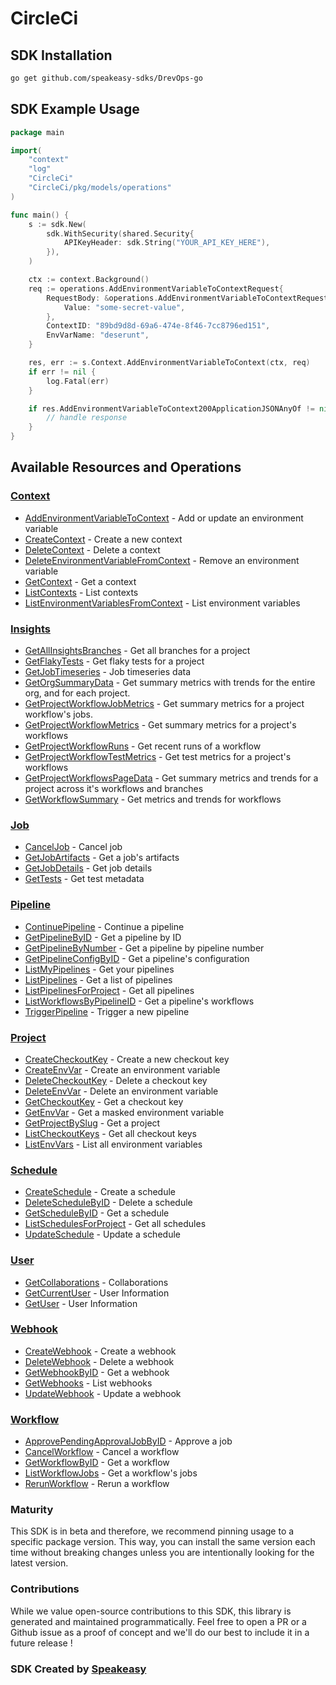 # CircleCi

<!-- Start SDK Installation -->
## SDK Installation

```bash
go get github.com/speakeasy-sdks/DrevOps-go
```
<!-- End SDK Installation -->

## SDK Example Usage
<!-- Start SDK Example Usage -->
```go
package main

import(
	"context"
	"log"
	"CircleCi"
	"CircleCi/pkg/models/operations"
)

func main() {
    s := sdk.New(
        sdk.WithSecurity(shared.Security{
            APIKeyHeader: sdk.String("YOUR_API_KEY_HERE"),
        }),
    )

    ctx := context.Background()    
    req := operations.AddEnvironmentVariableToContextRequest{
        RequestBody: &operations.AddEnvironmentVariableToContextRequestBody{
            Value: "some-secret-value",
        },
        ContextID: "89bd9d8d-69a6-474e-8f46-7cc8796ed151",
        EnvVarName: "deserunt",
    }

    res, err := s.Context.AddEnvironmentVariableToContext(ctx, req)
    if err != nil {
        log.Fatal(err)
    }

    if res.AddEnvironmentVariableToContext200ApplicationJSONAnyOf != nil {
        // handle response
    }
}
```
<!-- End SDK Example Usage -->

<!-- Start SDK Available Operations -->
## Available Resources and Operations


### [Context](docs/context/README.md)

* [AddEnvironmentVariableToContext](docs/context/README.md#addenvironmentvariabletocontext) - Add or update an environment variable
* [CreateContext](docs/context/README.md#createcontext) - Create a new context
* [DeleteContext](docs/context/README.md#deletecontext) - Delete a context
* [DeleteEnvironmentVariableFromContext](docs/context/README.md#deleteenvironmentvariablefromcontext) - Remove an environment variable
* [GetContext](docs/context/README.md#getcontext) - Get a context
* [ListContexts](docs/context/README.md#listcontexts) - List contexts
* [ListEnvironmentVariablesFromContext](docs/context/README.md#listenvironmentvariablesfromcontext) - List environment variables

### [Insights](docs/insights/README.md)

* [GetAllInsightsBranches](docs/insights/README.md#getallinsightsbranches) - Get all branches for a project
* [GetFlakyTests](docs/insights/README.md#getflakytests) - Get flaky tests for a project
* [GetJobTimeseries](docs/insights/README.md#getjobtimeseries) - Job timeseries data
* [GetOrgSummaryData](docs/insights/README.md#getorgsummarydata) - Get summary metrics with trends for the entire org, and for each project.
* [GetProjectWorkflowJobMetrics](docs/insights/README.md#getprojectworkflowjobmetrics) - Get summary metrics for a project workflow's jobs.
* [GetProjectWorkflowMetrics](docs/insights/README.md#getprojectworkflowmetrics) - Get summary metrics for a project's workflows
* [GetProjectWorkflowRuns](docs/insights/README.md#getprojectworkflowruns) - Get recent runs of a workflow
* [GetProjectWorkflowTestMetrics](docs/insights/README.md#getprojectworkflowtestmetrics) - Get test metrics for a project's workflows
* [GetProjectWorkflowsPageData](docs/insights/README.md#getprojectworkflowspagedata) - Get summary metrics and trends for a project across it's workflows and branches
* [GetWorkflowSummary](docs/insights/README.md#getworkflowsummary) - Get metrics and trends for workflows

### [Job](docs/job/README.md)

* [CancelJob](docs/job/README.md#canceljob) - Cancel job
* [GetJobArtifacts](docs/job/README.md#getjobartifacts) - Get a job's artifacts
* [GetJobDetails](docs/job/README.md#getjobdetails) - Get job details
* [GetTests](docs/job/README.md#gettests) - Get test metadata

### [Pipeline](docs/pipeline/README.md)

* [ContinuePipeline](docs/pipeline/README.md#continuepipeline) - Continue a pipeline
* [GetPipelineByID](docs/pipeline/README.md#getpipelinebyid) - Get a pipeline by ID
* [GetPipelineByNumber](docs/pipeline/README.md#getpipelinebynumber) - Get a pipeline by pipeline number
* [GetPipelineConfigByID](docs/pipeline/README.md#getpipelineconfigbyid) - Get a pipeline's configuration
* [ListMyPipelines](docs/pipeline/README.md#listmypipelines) - Get your pipelines
* [ListPipelines](docs/pipeline/README.md#listpipelines) - Get a list of pipelines
* [ListPipelinesForProject](docs/pipeline/README.md#listpipelinesforproject) - Get all pipelines
* [ListWorkflowsByPipelineID](docs/pipeline/README.md#listworkflowsbypipelineid) - Get a pipeline's workflows
* [TriggerPipeline](docs/pipeline/README.md#triggerpipeline) - Trigger a new pipeline

### [Project](docs/project/README.md)

* [CreateCheckoutKey](docs/project/README.md#createcheckoutkey) - Create a new checkout key
* [CreateEnvVar](docs/project/README.md#createenvvar) - Create an environment variable
* [DeleteCheckoutKey](docs/project/README.md#deletecheckoutkey) - Delete a checkout key
* [DeleteEnvVar](docs/project/README.md#deleteenvvar) - Delete an environment variable
* [GetCheckoutKey](docs/project/README.md#getcheckoutkey) - Get a checkout key
* [GetEnvVar](docs/project/README.md#getenvvar) - Get a masked environment variable
* [GetProjectBySlug](docs/project/README.md#getprojectbyslug) - Get a project
* [ListCheckoutKeys](docs/project/README.md#listcheckoutkeys) - Get all checkout keys
* [ListEnvVars](docs/project/README.md#listenvvars) - List all environment variables

### [Schedule](docs/schedule/README.md)

* [CreateSchedule](docs/schedule/README.md#createschedule) - Create a schedule
* [DeleteScheduleByID](docs/schedule/README.md#deleteschedulebyid) - Delete a schedule
* [GetScheduleByID](docs/schedule/README.md#getschedulebyid) - Get a schedule
* [ListSchedulesForProject](docs/schedule/README.md#listschedulesforproject) - Get all schedules
* [UpdateSchedule](docs/schedule/README.md#updateschedule) - Update a schedule

### [User](docs/user/README.md)

* [GetCollaborations](docs/user/README.md#getcollaborations) - Collaborations
* [GetCurrentUser](docs/user/README.md#getcurrentuser) - User Information
* [GetUser](docs/user/README.md#getuser) - User Information

### [Webhook](docs/webhook/README.md)

* [CreateWebhook](docs/webhook/README.md#createwebhook) - Create a webhook
* [DeleteWebhook](docs/webhook/README.md#deletewebhook) - Delete a webhook
* [GetWebhookByID](docs/webhook/README.md#getwebhookbyid) - Get a webhook
* [GetWebhooks](docs/webhook/README.md#getwebhooks) - List webhooks
* [UpdateWebhook](docs/webhook/README.md#updatewebhook) - Update a webhook

### [Workflow](docs/workflow/README.md)

* [ApprovePendingApprovalJobByID](docs/workflow/README.md#approvependingapprovaljobbyid) - Approve a job
* [CancelWorkflow](docs/workflow/README.md#cancelworkflow) - Cancel a workflow
* [GetWorkflowByID](docs/workflow/README.md#getworkflowbyid) - Get a workflow
* [ListWorkflowJobs](docs/workflow/README.md#listworkflowjobs) - Get a workflow's jobs
* [RerunWorkflow](docs/workflow/README.md#rerunworkflow) - Rerun a workflow
<!-- End SDK Available Operations -->

### Maturity

This SDK is in beta and therefore, we recommend pinning usage to a specific package version.
This way, you can install the same version each time without breaking changes unless you are intentionally
looking for the latest version.

### Contributions

While we value open-source contributions to this SDK, this library is generated and maintained programmatically.
Feel free to open a PR or a Github issue as a proof of concept and we'll do our best to include it in a future release !

### SDK Created by [Speakeasy](https://docs.speakeasyapi.dev/docs/using-speakeasy/client-sdks)
